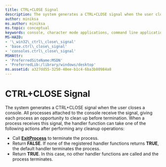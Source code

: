 ```yaml
---
title: CTRL+CLOSE Signal
description: The system generates a CTRL+CLOSE signal when the user closes a console.
author: miniksa
ms.author: miniksa
ms.topic: conceptual
keywords: console, character mode applications, command line applications, terminal applications, console api
MS-HAID:
- '\_win32\_ctrl\_close\_signal'
- 'base.ctrl\_close\_signal'
- 'consoles.ctrl\_close\_signal'
MSHAttr:
- 'PreferredSiteName:MSDN'
- 'PreferredLib:/library/windows/desktop'
ms.assetid: a327dd55-3250-40ee-b1c4-6ba3b80984a8
---
```


# CTRL+CLOSE Signal


The system generates a CTRL+CLOSE signal when the user closes a console. All processes attached to the console receive the signal, giving each process an opportunity to clean up before termination. When a process receives this signal, the handler function can take one of the following actions after performing any cleanup operations:

- Call [**ExitProcess**](https://msdn.microsoft.com/library/windows/desktop/ms682658) to terminate the process.
- Return **FALSE**. If none of the registered handler functions returns **TRUE**, the default handler terminates the process.
- Return **TRUE**. In this case, no other handler functions are called and the process terminates.

 

 




